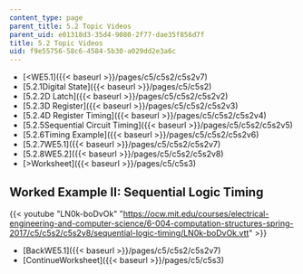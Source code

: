 ```yaml
---
content_type: page
parent_title: 5.2 Topic Videos
parent_uid: e01318d3-35d4-9080-2f77-dae35f856d7f
title: 5.2 Topic Videos
uid: f9e55756-58c6-4584-5b30-a029dd2e3a6c
---
```


*   [<WE5.1]({{< baseurl >}}/pages/c5/c5s2/c5s2v7)
*   [5.2.1Digital State]({{< baseurl >}}/pages/c5/c5s2)
*   [5.2.2D Latch]({{< baseurl >}}/pages/c5/c5s2/c5s2v2)
*   [5.2.3D Register]({{< baseurl >}}/pages/c5/c5s2/c5s2v3)
*   [5.2.4D Register Timing]({{< baseurl >}}/pages/c5/c5s2/c5s2v4)
*   [5.2.5Sequential Circuit Timing]({{< baseurl >}}/pages/c5/c5s2/c5s2v5)
*   [5.2.6Timing Example]({{< baseurl >}}/pages/c5/c5s2/c5s2v6)
*   [5.2.7WE5.1]({{< baseurl >}}/pages/c5/c5s2/c5s2v7)
*   [5.2.8WE5.2]({{< baseurl >}}/pages/c5/c5s2/c5s2v8)
*   [\>Worksheet]({{< baseurl >}}/pages/c5/c5s3)

Worked Example II: Sequential Logic Timing
------------------------------------------

{{< youtube "LN0k-boDvOk" "https://ocw.mit.edu/courses/electrical-engineering-and-computer-science/6-004-computation-structures-spring-2017/c5/c5s2/c5s2v8/sequential-logic-timing/LN0k-boDvOk.vtt" >}}

*   [BackWE5.1]({{< baseurl >}}/pages/c5/c5s2/c5s2v7)
*   [ContinueWorksheet]({{< baseurl >}}/pages/c5/c5s3)